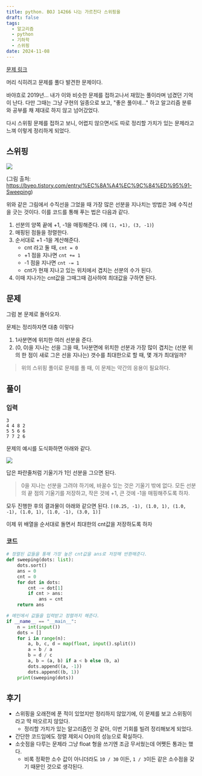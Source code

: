 ```yaml
---
title: python. BOJ 14266 나는 가르친다 스위핑을
draft: false
tags:
  - 알고리즘
  - python
  - 기하학
  - 스위핑
date: 2024-11-08
---
```

[문제 링크](https://www.acmicpc.net/problem/14266)

머리 식히려고 문제를 풀다 발견한 문제이다.

바야흐로 2019년... 내가 이와 비슷한 문제를 접하고나서 재밌는 풀이라며 넘겼던 기억이 난다.
다만 그때는 그냥 구현의 일종으로 보고, "좋은 풀이네..." 하고 알고리즘 분류와 공부를 채 제대로 하지 않고 넘어갔었다.

다시 스위핑 문제를 접하고 보니, 어렵지 않으면서도 따로 정리할 가치가 있는 문제라고 느껴 이렇게 정리하게 되었다.

## 스위핑
![](./algorithm/2024-11-08/2.png)

(그림 출처: https://byeo.tistory.com/entry/%EC%8A%A4%EC%9C%84%ED%95%91-Sweeping)

위와 같은 그림에서 수직선을 그었을 때 가장 많은 선분을 지나치는 방법은 3에 수직선을 긋는 것이다.
이를 코드를 통해 푸는 법은 다음과 같다.

1. 선분의 양쪽 끝에 +1, -1을 매핑해준다. (예 `(1, +1), (3, -1)`)
2. 매핑된 점들을 정렬한다.
3. 순서대로 +1 -1을 계산해준다.
	- cnt 라고 둘 때, `cnt = 0`
    - +1 점을 지나면 `cnt += 1` 
    - -1 점을 지나면 `cnt -= 1`
    - cnt가 현재 지나고 있는 위치에서 겹치는 선분의 수가 된다.
4. 이때 지나가는 cnt값을 그때그때 검사하여 최대값을 구하면 된다.

## 문제
그럼 본 문제로 돌아오자.

문제는 정리하자면 대충 이렇다

1. 1사분면에 위치한 여러 선분을 준다.
2. (0, 0)을 지나는 선을 그을 때, 1사분면에 위치한 선분과 가장 많이 겹치는 (선분 위의 한 점이 새로 그은 선을 지나는) 갯수를 최대한으로 할 때, 몇 개가 최대일까?

> 위의 스위핑 풀이로 문제를 풀 때, 이 문제는 약간의 응용이 필요하다.

## 풀이
### 입력
```
3
4 4 8 2
5 5 6 6
7 7 2 6
```

문제의 예시를 도식화하면 아래와 같다.

![](./algorithm/2024-11-08/1.png)

답은 파란줄처럼 기울기가 1인 선분을 그으면 된다.

> 0을 지나는 선분을 그려야 하기에, 바꿀수 있는 것은 기울기 밖에 없다.
> 모든 선분의 끝 점의 기울기를 저장하고, 작은 것에 +1, 큰 것에 -1을 매핑해주도록 하자.

모두 진행한 후의 결과물이 아래와 같으면 된다.
`[(0.25, -1), (1.0, 1), (1.0, -1), (1.0, 1), (1.0, -1), (3.0, 1)]`

이제 위 배열을 순서대로 돌면서 최대한의 cnt값을 저장하도록 하자

### 코드
```python
# 정렬된 값들을 통해 가장 높은 cnt값을 ans로 저장해 반환해준다.
def sweeping(dots: list):
    dots.sort()
    ans = 0
    cnt = 0
    for dot in dots:
        cnt -= dot[1]
        if cnt > ans:
            ans = cnt
    return ans

# 메인에서 값들을 입력받고 정렬까지 해준다.
if __name__ == "__main__":
    n = int(input())
    dots = []
    for i in range(n):
        a, b, c, d = map(float, input().split())
        a = b / a
        b = d / c
        a, b = (a, b) if a < b else (b, a)
        dots.append((a, -1))
        dots.append((b, 1))
    print(sweeping(dots))
```

## 후기
- 스위핑을 오래전에 푼 적이 있었지만 정리하지 않았기에, 이 문제를 보고 스위핑이라고 딱 떠오르지 않았다.
  - 정리할 가치가 있는 알고리즘인 것 같아, 이번 기회를 빌려 정리해보게 되었다.
- 간단한 코드임에도 정렬 제외시 O(n)의 성능으로 확실하다.
- 소숫점을 다루는 문제라 그냥 float 형을 쓰기엔 조금 무서웠는데 어쩻든 통과는 했다.
  - 비록 정확한 소수 값이 아니더라도 `10 / 30` 이든, `1 / 3`이든 같은 소수점을 갖기 때문인 것으로 생각된다.